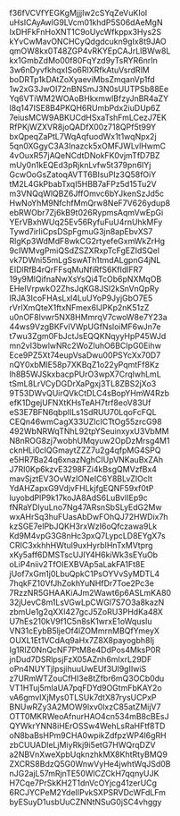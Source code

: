 f36fVCVfYEGKgMjjjlw2cSYqZeVuKIol
uHsICAyAwlG9LVcm01khdP5S06dAeMgN
IxDHFkFnHoXNT1C9oUycWfkppx3Hys2S
kYvCwMavONCHCyQdgdcukn9gIx8t9JAO
qmOW8kx0T48ZGP4vRKYEpCAJrLIBWw8L
kx1GmbZdMo00f80FqYzd9yTsRYR6nrIn
3w6nDyvfkhqxISo6RlXRfkAtuVsrdRlM
boDRTp1kDAtZoXyaeviMbsZmqanVp1fd
1w2xG3JwOI72nBNSmJ3N0sUUTPSb88Ee
Yq6VTiWM2WOAoBHkxmwlBfzyJnBR4aZY
l8q147ISE8B4PKQH6RUmbPdx2iuDUp6Z
7eiusMCW9ABKUCdHSxaTshFmLCezJ7EK
RfPKjWZXVR8joQADfX00z718QPf5t99Y
bxQpeqZaPtL7WqAqfuodWx1t1wqNpx2j
5qn0XGgyC3A3Inazck5xOMFJWLvlHwmC
4vOuxR57jAQeNCdtDNokFK0vjmTfD7BZ
mUy0n1kEQEd3pRjknLvfw5t379pn6IYj
GcwOoGsZatoqAVTT6BIsuPIz3Q58fOiY
tM2L4GkPbabTxqI5HBB7aFPz5d15Tu2V
m3VNQqWlQBZ6JffOmvc6bYJkenSzJd5c
HwNoYhM9NfchfMmQrw8NeF7V626ydup8
ebRWObr7Zj6kB9t026RypmsAqmVwEpGi
YErVBxhWUq25Ev56RyfuFuU4rnUhkMFy
Tywd7irIiCpsDSpFgmuG3jn8apEbvXS7
RlgKp3WdMdF8wkCG2rtyefeGxmWkZrHg
9cIWMvgPmiQSdZSZXRxpTcFgEZIdSQel
vk7DWni55mLgSswATh1tmdALgpnG4jNL
EIDlRfB4rQrFFsqMuNfiRfS6KfIdlFR7
19y9MlQifnaNwXsYsQi4TcOb6pNXMqOB
EHelVrpwkO2ZhsJqKG8JSl2kSnVnQpRy
lRJA3IcoFHAsLxl4LuUYoP9JyjGbO7E5
rVrIXmQteX1ftxNFmex6lJPKp2nK51zZ
u0nOF8lvwr5NX8HMmrqV7cwoW8e7Y23a
44ws9VzgBKFvIVWpUGfNsloiMF6wJn7e
t7wu3Zgm0FbJctJsEQQKNqyyHpP45WJd
mn2vI3bwlwNRc2WoZIuhO6BCIpG0Eihw
Ece9PZ5Xt74eupVsaDwu00PSYcXx70D7
nQY0xbMlE58p7XKBqZ1o22yPqmtFf8Kz
lh8B5WJSkxbacpPUrO3wpX7CrqlwhLmL
tSmL8LrVCyDGDrXaPgxj3TL8ZBS2jXo3
9T53DWvQUirQVkCtDLC4sBopYHmW4Rzb
efK1DgejUFNXtKHsTeAH7trf8eoV83Uf
eS3E7BFN6qbplILs1SdRUU70LqoFcFQL
CEQn46wmCagX33UZlcICTtOg55zrcG98
492WbNRWqTNhL92tpYSeuinxyxU3VbMM
N8nROG8zj7wobhUMqyuw2OpDzMrsg4M1
cknHLi0cIQGmaytZZZ7u2g4qfpMG4SPQ
e5HR7Ba24q6xnazNghCIUpVNKauBxZAh
J7RI0Kp6kzvE3298FZi4kBsgQMVzfBx4
mavSjztEV3OvWzIONeIC6Y8BLvZIOclt
YdAHZapxG9VdjvFHLkjfgEQNF59xf0tP
luyobdPlP9k17koJA8AdS6LuBvIIEp9c
fNRaYDlyuLno7Ng47ARsnSbSLyEdG2Mw
wxAHrSq3huFUasAbDwFOhQJ72HWDix7h
kzSGE7eIPbJQKH3rxWzI6oQfczawa9Lk
Kd9M4vpG3G8nHc3pxQ7LypcLD8EYgX7s
CRIC3xkhhHWtul9uxHyrbIHnTxMVtprg
xKy5aff6DMSTscUJIY4H6kiWk3sEYuOb
oLiP4niiv2TfOIEXBVAp5aLakFA1Ft8E
jUof7xGm1j0LbuQpkC1PsOYVvSyMDTL4
7hqkFZ10VfJhZokhYuNHfDr7Toe2Pc3e
7RzzNR5GHAAKiAJm2Wawt6p6ASLmKA80
32jUevC8m1LsVGwLpCWGl7S7O3a8kazN
zbmUe1g2qXXl427gcJ5ZoRU3PHdKa48X
U7hEs210kV9f1C5n8sK1wrxE1oWqusIu
VN31cEybB5ljeOf4lZOMmrnMBQfYmeyX
OUXL1Et1VCdAq9aHx7Z8X8payogbh8Ij
Ig1RlZ0NnQcNF7PtM8e4DdPos4MksP0R
jnDud7DSRlpsjFzX05AZnh6mIxrL29DF
oPn4NUYTjlpsjihuuUwEUf3Ul9gIIwiS
z7URmWTZouCfHI3e8tZfbr6mQ3OCb0du
VT1HTuj5mIaUA7pqFDYd9OGtmFbKAY2o
vA6gmvIXjMys0TLSUk7dtX87rysUCPxP
BNUwRZy3A2MOW9lxv0lxzC85atZMijV7
OTT0MKRWeoAfnurHAO4cn534mB8cBEsJ
QYWkrYNN8iHErOSSw4WehLsRaHFtf8TD
oN8baBsHPm9CHA0wpikZdfpzWP4l6gRH
zbCUUADleLjMiyRkj9i5etG7HWQrqDZV
a2NBVnXweXpbUqknzhkMX8KhtRtyBMQ9
ZXCRS8BdzQ5G0WnwVyHe4jwhtWqJSd0B
nJG2ajL57mRjnTE50WlCZCkH7qqnyUJK
H7Cqe7PrSkKH2T1dnVcOYjcg41zerUCg
6RCJYCPeM2YdeIlPvkSXPSRVDcWFdLFm
byESuyD1usbUuCZNNtNSuG0jSC4vhggy
